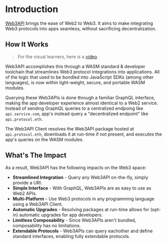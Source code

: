 # Introduction

[Web3API](https://web3api.dev) brings the ease of Web2 to Web3. It aims to make integrating Web3 protocols into apps seamless, without sacrificing decentralization.

## How It Works

> For the visual learners, here is a [video](http://video.web3api.eth.link/).  

Web3API accomplishes this through a WASM standard & developer toolchain that streamlines Web3 protocol integrations into applications. All of the logic that used to be bundled into JavaScript SDKs (among other languages), is now within light-weight, secure, and portable WASM modules.

Querying these Web3APIs is done through a familiar GraphQL interface, making the app developer experience almost identical to a Web2 service. Instead of sending GraphQL queries to a centralized endpoing like `api.service.com`, app's instead query a "decentralized endpoint" like `api.protocol.eth`.

The Web3API Client resolves the Web3API package hosted at `api.protocol.eth`, downloads it at run-time if not present, and executes the app's queries on the WASM modules.

## What's The Impact  

As a result, Web3API has the following impacts on the Web3 space:  
* **Streamlined Integration** - Query any Web3API on-the-fly, simply provide a URI.
* **Simple Interface** - With GraphQL, Web3APIs are as easy to use as Web2 APIs.
* **Multi-Platform** - Use Web3 protocols in any programming language using a Web3API Client.
* **Automatic Upgrades** - Resolving packages at run-time allows for (opt-in) automatic upgrades for app developers.
* **Limitless Composability** - Since Web3APIs aren't bundled, composability has no limitations.
* **Extendable Protocols** - Web3APIs can query eachother and define standard interfaces, enabling fully extendable protocols.
